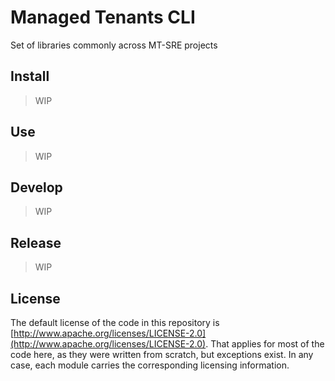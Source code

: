 # Managed Tenants CLI

Set of libraries commonly across MT-SRE projects

## Install

> WIP


## Use

> WIP


## Develop

> WIP


## Release

> WIP

## License

The default license of the code in this repository is [http://www.apache.org/licenses/LICENSE-2.0](http://www.apache.org/licenses/LICENSE-2.0). That applies for most of the code here, as they were written from scratch, but exceptions exist. In any case, each module carries the corresponding licensing information.